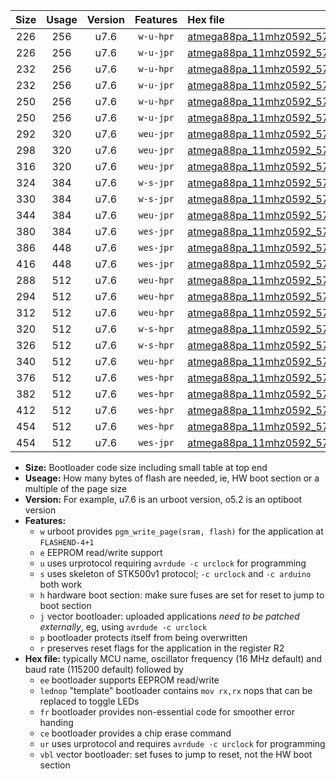|Size|Usage|Version|Features|Hex file|
|:-:|:-:|:-:|:-:|:--|
|226|256|u7.6|`w-u-hpr`|[atmega88pa_11mhz0592_57600bps_ur.hex](https://raw.githubusercontent.com/stefanrueger/urboot/main/atmega88pa_11mhz0592_57600bps_ur.hex)|
|226|256|u7.6|`w-u-jpr`|[atmega88pa_11mhz0592_57600bps_ur_vbl.hex](https://raw.githubusercontent.com/stefanrueger/urboot/main/atmega88pa_11mhz0592_57600bps_ur_vbl.hex)|
|232|256|u7.6|`w-u-hpr`|[atmega88pa_11mhz0592_57600bps_lednop_ur.hex](https://raw.githubusercontent.com/stefanrueger/urboot/main/atmega88pa_11mhz0592_57600bps_lednop_ur.hex)|
|232|256|u7.6|`w-u-jpr`|[atmega88pa_11mhz0592_57600bps_lednop_ur_vbl.hex](https://raw.githubusercontent.com/stefanrueger/urboot/main/atmega88pa_11mhz0592_57600bps_lednop_ur_vbl.hex)|
|250|256|u7.6|`w-u-hpr`|[atmega88pa_11mhz0592_57600bps_lednop_fr_ur.hex](https://raw.githubusercontent.com/stefanrueger/urboot/main/atmega88pa_11mhz0592_57600bps_lednop_fr_ur.hex)|
|250|256|u7.6|`w-u-jpr`|[atmega88pa_11mhz0592_57600bps_lednop_fr_ur_vbl.hex](https://raw.githubusercontent.com/stefanrueger/urboot/main/atmega88pa_11mhz0592_57600bps_lednop_fr_ur_vbl.hex)|
|292|320|u7.6|`weu-jpr`|[atmega88pa_11mhz0592_57600bps_ee_ur_vbl.hex](https://raw.githubusercontent.com/stefanrueger/urboot/main/atmega88pa_11mhz0592_57600bps_ee_ur_vbl.hex)|
|298|320|u7.6|`weu-jpr`|[atmega88pa_11mhz0592_57600bps_ee_lednop_ur_vbl.hex](https://raw.githubusercontent.com/stefanrueger/urboot/main/atmega88pa_11mhz0592_57600bps_ee_lednop_ur_vbl.hex)|
|316|320|u7.6|`weu-jpr`|[atmega88pa_11mhz0592_57600bps_ee_lednop_fr_ur_vbl.hex](https://raw.githubusercontent.com/stefanrueger/urboot/main/atmega88pa_11mhz0592_57600bps_ee_lednop_fr_ur_vbl.hex)|
|324|384|u7.6|`w-s-jpr`|[atmega88pa_11mhz0592_57600bps_vbl.hex](https://raw.githubusercontent.com/stefanrueger/urboot/main/atmega88pa_11mhz0592_57600bps_vbl.hex)|
|330|384|u7.6|`w-s-jpr`|[atmega88pa_11mhz0592_57600bps_lednop_vbl.hex](https://raw.githubusercontent.com/stefanrueger/urboot/main/atmega88pa_11mhz0592_57600bps_lednop_vbl.hex)|
|344|384|u7.6|`weu-jpr`|[atmega88pa_11mhz0592_57600bps_ee_lednop_fr_ce_ur_vbl.hex](https://raw.githubusercontent.com/stefanrueger/urboot/main/atmega88pa_11mhz0592_57600bps_ee_lednop_fr_ce_ur_vbl.hex)|
|380|384|u7.6|`wes-jpr`|[atmega88pa_11mhz0592_57600bps_ee_vbl.hex](https://raw.githubusercontent.com/stefanrueger/urboot/main/atmega88pa_11mhz0592_57600bps_ee_vbl.hex)|
|386|448|u7.6|`wes-jpr`|[atmega88pa_11mhz0592_57600bps_ee_lednop_vbl.hex](https://raw.githubusercontent.com/stefanrueger/urboot/main/atmega88pa_11mhz0592_57600bps_ee_lednop_vbl.hex)|
|416|448|u7.6|`wes-jpr`|[atmega88pa_11mhz0592_57600bps_ee_lednop_fr_vbl.hex](https://raw.githubusercontent.com/stefanrueger/urboot/main/atmega88pa_11mhz0592_57600bps_ee_lednop_fr_vbl.hex)|
|288|512|u7.6|`weu-hpr`|[atmega88pa_11mhz0592_57600bps_ee_ur.hex](https://raw.githubusercontent.com/stefanrueger/urboot/main/atmega88pa_11mhz0592_57600bps_ee_ur.hex)|
|294|512|u7.6|`weu-hpr`|[atmega88pa_11mhz0592_57600bps_ee_lednop_ur.hex](https://raw.githubusercontent.com/stefanrueger/urboot/main/atmega88pa_11mhz0592_57600bps_ee_lednop_ur.hex)|
|312|512|u7.6|`weu-hpr`|[atmega88pa_11mhz0592_57600bps_ee_lednop_fr_ur.hex](https://raw.githubusercontent.com/stefanrueger/urboot/main/atmega88pa_11mhz0592_57600bps_ee_lednop_fr_ur.hex)|
|320|512|u7.6|`w-s-hpr`|[atmega88pa_11mhz0592_57600bps.hex](https://raw.githubusercontent.com/stefanrueger/urboot/main/atmega88pa_11mhz0592_57600bps.hex)|
|326|512|u7.6|`w-s-hpr`|[atmega88pa_11mhz0592_57600bps_lednop.hex](https://raw.githubusercontent.com/stefanrueger/urboot/main/atmega88pa_11mhz0592_57600bps_lednop.hex)|
|340|512|u7.6|`weu-hpr`|[atmega88pa_11mhz0592_57600bps_ee_lednop_fr_ce_ur.hex](https://raw.githubusercontent.com/stefanrueger/urboot/main/atmega88pa_11mhz0592_57600bps_ee_lednop_fr_ce_ur.hex)|
|376|512|u7.6|`wes-hpr`|[atmega88pa_11mhz0592_57600bps_ee.hex](https://raw.githubusercontent.com/stefanrueger/urboot/main/atmega88pa_11mhz0592_57600bps_ee.hex)|
|382|512|u7.6|`wes-hpr`|[atmega88pa_11mhz0592_57600bps_ee_lednop.hex](https://raw.githubusercontent.com/stefanrueger/urboot/main/atmega88pa_11mhz0592_57600bps_ee_lednop.hex)|
|412|512|u7.6|`wes-hpr`|[atmega88pa_11mhz0592_57600bps_ee_lednop_fr.hex](https://raw.githubusercontent.com/stefanrueger/urboot/main/atmega88pa_11mhz0592_57600bps_ee_lednop_fr.hex)|
|454|512|u7.6|`wes-hpr`|[atmega88pa_11mhz0592_57600bps_ee_lednop_fr_ce.hex](https://raw.githubusercontent.com/stefanrueger/urboot/main/atmega88pa_11mhz0592_57600bps_ee_lednop_fr_ce.hex)|
|454|512|u7.6|`wes-jpr`|[atmega88pa_11mhz0592_57600bps_ee_lednop_fr_ce_vbl.hex](https://raw.githubusercontent.com/stefanrueger/urboot/main/atmega88pa_11mhz0592_57600bps_ee_lednop_fr_ce_vbl.hex)|

- **Size:** Bootloader code size including small table at top end
- **Useage:** How many bytes of flash are needed, ie, HW boot section or a multiple of the page size
- **Version:** For example, u7.6 is an urboot version, o5.2 is an optiboot version
- **Features:**
  + `w` urboot provides `pgm_write_page(sram, flash)` for the application at `FLASHEND-4+1`
  + `e` EEPROM read/write support
  + `u` uses urprotocol requiring `avrdude -c urclock` for programming
  + `s` uses skeleton of STK500v1 protocol; `-c urclock` and `-c arduino` both work
  + `h` hardware boot section: make sure fuses are set for reset to jump to boot section
  + `j` vector bootloader: uploaded applications *need to be patched externally*, eg, using `avrdude -c urclock`
  + `p` bootloader protects itself from being overwritten
  + `r` preserves reset flags for the application in the register R2
- **Hex file:** typically MCU name, oscillator frequency (16 MHz default) and baud rate (115200 default) followed by
  + `ee` bootloader supports EEPROM read/write
  + `lednop` "template" bootloader contains `mov rx,rx` nops that can be replaced to toggle LEDs
  + `fr` bootloader provides non-essential code for smoother error handing
  + `ce` bootloader provides a chip erase command
  + `ur` uses urprotocol and requires `avrdude -c urclock` for programming
  + `vbl` vector bootloader: set fuses to jump to reset, not the HW boot section

